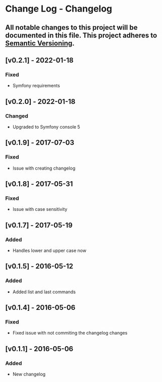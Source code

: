 # Change Log - Changelog
All notable changes to this project will be documented in this file.
This project adheres to [Semantic Versioning](http://semver.org/).
----

## [v0.2.1] - 2022-01-18

### Fixed
- Symfony requirements

## [v0.2.0] - 2022-01-18

### Changed
- Upgraded to Symfony console 5

## [v0.1.9] - 2017-07-03

### Fixed
- Issue with creating changelog

## [v0.1.8] - 2017-05-31

### Fixed
- Issue with case sensitivity

## [v0.1.7] - 2017-05-19

### Added
- Handles lower and upper case now

## [v0.1.5] - 2016-05-12
### Added
- Added list and last commands

## [v0.1.4] - 2016-05-06
### Fixed
- Fixed issue with not commiting the changelog changes

## [v0.1.1] - 2016-05-06
### Added
- New changelog
